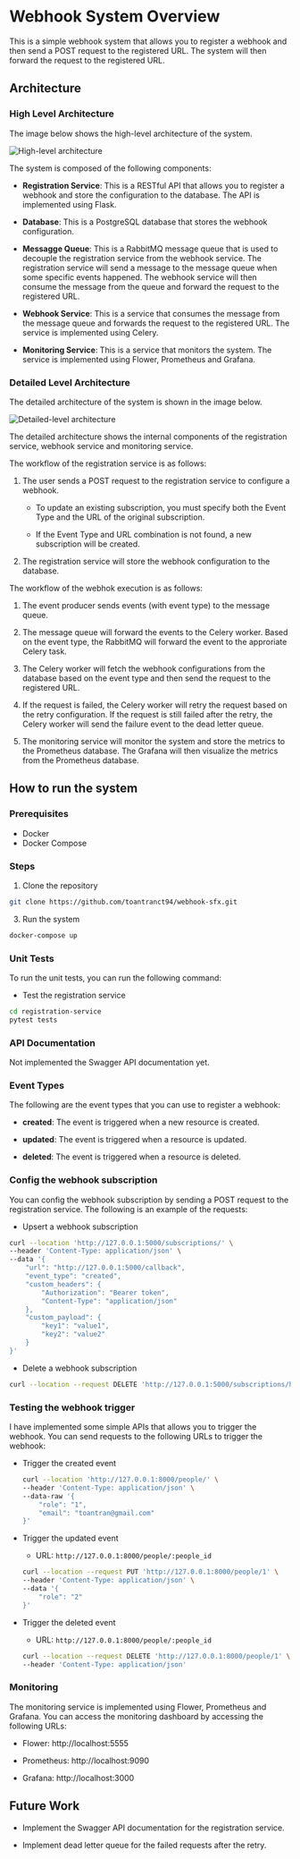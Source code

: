# Webhook System Overview

This is a simple webhook system that allows you to register a webhook and then send a POST request to the registered URL. The system will then forward the request to the registered URL.


## Architecture

### High Level Architecture

The image below shows the high-level architecture of the system.

![High-level architecture](./docs/high-level-architecture.png)

The system is composed of the following components:

- **Registration Service**: This is a RESTful API that allows you to register a webhook and store the configuration to the database. The API is implemented using Flask.

- **Database**: This is a PostgreSQL database that stores the webhook configuration.

- **Messagge Queue**: This is a RabbitMQ message queue that is used to decouple the registration service from the webhook service. The registration service will send a message to the message queue when some specific events happened. The webhook service will then consume the message from the queue and forward the request to the registered URL.

- **Webhook Service**: This is a service that consumes the message from the message queue and forwards the request to the registered URL. The service is implemented using Celery.

- **Monitoring Service**: This is a service that monitors the system. The service is implemented using Flower, Prometheus and Grafana.

### Detailed Level Architecture

The detailed architecture of the system is shown in the image below.

![Detailed-level architecture](./docs/detailed-architecture.png)

The detailed architecture shows the internal components of the registration service, webhook service and monitoring service.

The workflow of the registration service is as follows:

1. The user sends a POST request to the registration service to configure a webhook.

    - To update an existing subscription, you must specify both the Event Type and the URL of the original subscription.

    - If the Event Type and URL combination is not found, a new subscription will be created.

2. The registration service will store the webhook configuration to the database.

The workflow of the webhok execution is as follows:

1. The event producer sends events (with event type) to the message queue.

2. The message queue will forward the events to the Celery worker. Based on the event type, the RabbitMQ will forward the event to the approriate Celery task.

3. The Celery worker will fetch the webhook configurations from the database based on the event type and then send the request to the registered URL.

4. If the request is failed, the Celery worker will retry the request based on the retry configuration. If the request is still failed after the retry, the Celery worker will send the failure event to the dead letter queue.

5. The monitoring service will monitor the system and store the metrics to the Prometheus database. The Grafana will then visualize the metrics from the Prometheus database.


## How to run the system

### Prerequisites

- Docker
- Docker Compose

### Steps

1. Clone the repository

```bash
git clone https://github.com/toantranct94/webhook-sfx.git
```

3. Run the system

```bash
docker-compose up
```

### Unit Tests

To run the unit tests, you can run the following command:

- Test the registration service

```bash
cd registration-service
pytest tests
```

### API Documentation

Not implemented the Swagger API documentation yet.

### Event Types

The following are the event types that you can use to register a webhook:

- **created**: The event is triggered when a new resource is created.

- **updated**: The event is triggered when a resource is updated.

- **deleted**: The event is triggered when a resource is deleted.

### Config the webhook subscription

You can config the webhook subscription by sending a POST request to the registration service. The following is an example of the requests:

- Upsert a webhook subscription

```bash
curl --location 'http://127.0.0.1:5000/subscriptions/' \
--header 'Content-Type: application/json' \
--data '{
    "url": "http://127.0.0.1:5000/callback",
    "event_type": "created",
    "custom_headers": {
        "Authorization": "Bearer token",
        "Content-Type": "application/json"
    },
    "custom_payload": {
        "key1": "value1",
        "key2": "value2"
    }
}'
```

- Delete a webhook subscription

```bash
curl --location --request DELETE 'http://127.0.0.1:5000/subscriptions/http:~~example.com~webhook-endpoint/my_event1'
```

### Testing the webhook trigger

I have implemented some simple APIs that allows you to trigger the webhook. You can send requests to the following URLs to trigger the webhook:

- Trigger the created event

    ```bash
    curl --location 'http://127.0.0.1:8000/people/' \
    --header 'Content-Type: application/json' \
    --data-raw '{
        "role": "1",
        "email": "toantran@gmail.com"
    }'
    ```

- Trigger the updated event
    - URL: `http://127.0.0.1:8000/people/:people_id`
    ```bash
    curl --location --request PUT 'http://127.0.0.1:8000/people/1' \
    --header 'Content-Type: application/json' \
    --data '{
        "role": "2"
    }'
    ```

- Trigger the deleted event
    - URL: `http://127.0.0.1:8000/people/:people_id`
    ```bash
    curl --location --request DELETE 'http://127.0.0.1:8000/people/1' \
    --header 'Content-Type: application/json'
    ```

### Monitoring

The monitoring service is implemented using Flower, Prometheus and Grafana. You can access the monitoring dashboard by accessing the following URLs:

- Flower: http://localhost:5555

- Prometheus: http://localhost:9090

- Grafana: http://localhost:3000


## Future Work

- Implement the Swagger API documentation for the registration service.

- Implement dead letter queue for the failed requests after the retry.
